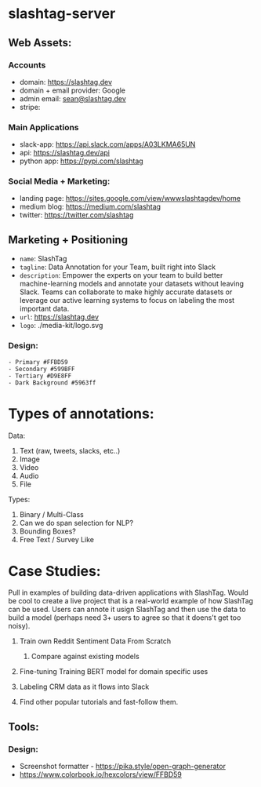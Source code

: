 # slashtag-server

## Web Assets:

### Accounts

- domain: https://slashtag.dev
- domain + email provider: Google
- admin email: sean@slashtag.dev
- stripe: <TBD>

### Main Applications

- slack-app: https://api.slack.com/apps/A03LKMA65UN
- api: https://slashtag.dev/api
- python app: https://pypi.com/slashtag

### Social Media + Marketing:

- landing page: https://sites.google.com/view/wwwslashtagdev/home
- medium blog: https://medium.com/slashtag
- twitter: https://twitter.com/slashtag

## Marketing + Positioning

- `name`: SlashTag
- `tagline`: Data Annotation for your Team, built right into Slack
- `description`: Empower the experts on your team to build better machine-learning models and annotate your datasets without leaving Slack. Teams can collaborate to make highly accurate datasets or leverage our active learning systems to focus on labeling the most important data.
- `url`: https://slashtag.dev
- `logo`: ./media-kit/logo.svg

### Design:

    - Primary #FFBD59
    - Secondary #599BFF
    - Tertiary #D9E8FF
    - Dark Background #5963ff

# Types of annotations:

Data:

1. Text (raw, tweets, slacks, etc..)
1. Image
1. Video
1. Audio
1. File

Types:

1. Binary / Multi-Class
1. Can we do span selection for NLP?
1. Bounding Boxes?
1. Free Text / Survey Like

# Case Studies:

Pull in examples of building data-driven applications with SlashTag. Would be cool to create a live project that is a real-world example of how SlashTag can be used. Users can annote it usign SlashTag and then use the data to build a model (perhaps need 3+ users to agree so that it doens't get too noisy).

1. Train own Reddit Sentiment Data From Scratch

   1. Compare against existing models

1. Fine-tuning Training BERT model for domain specific uses

1. Labeling CRM data as it flows into Slack

1. Find other popular tutorials and fast-follow them.

## Tools:

### Design:

- Screenshot formatter - https://pika.style/open-graph-generator
- https://www.colorbook.io/hexcolors/view/FFBD59
